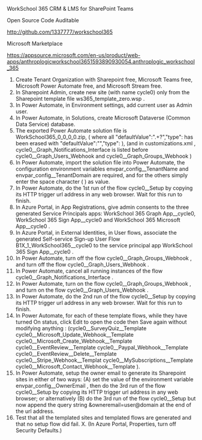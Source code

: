 WorkSchool 365 CRM & LMS for SharePoint Teams

Open Source Code Auditable

http://github.com/1337777/workschool365

Microsoft Marketplace

https://appsource.microsoft.com/en-us/product/web-apps/anthroplogicworkschool3651593890930054.anthroplogic_workschool_365


1. Create Tenant Organization with Sharepoint free, Microsoft Teams free, Microsoft Power Automate free, and Microsoft Stream free.
2. In Sharepoint Admin, create new site (with name cycle0) only from the Sharepoint template file ws365_template_zero.wsp . 
3. In Power Automate, in Environment settings, add current user as Admin user.
4. In Power Automate, in Solutions, create Microsoft Dataverse (Common Data Service) database.
5. The exported Power Automate solution file is WorkSchool365_0_0_0_0.zip, ( where all "defaultValue":".+?","type": has been erased with "defaultValue":"","type": ), (and in customizations.xml , cycle0__Graph_Notifications_Interface is listed before cycle0__Graph_Users_Webhook and cycle0__Graph_Groups_Webhook )
6. In Power Automate, import the solution file into Power Automate, the configuration environment variables envpar_config__TenantName and envpar_config__TenantDomain are required, and for the others simply enter the space character ( ) as value.
7. In Power Automate, do the 1st run of the flow cycle0__Setup by copying its HTTP trigger url address in any web browser. Wait for this run to finish.
8. In Azure Portal, in App Registrations, give admin consents to the three generated Service Principals apps: WorkSchool 365 Graph App__cycle0, WorkSchool 365 Sign App__cycle0 and WorkSchool 365 Microsoft App__cycle0 .
9. In Azure Portal, in External Identities, in User flows, associate the generated Self-service Sign-up User Flow B1X_1_WorkSchool365__cycle0 to the service principal app WorkSchool 365 Sign App__cycle0 .
10. In Power Automate, turn off the flow cycle0__Graph_Groups_Webhook , and turn off the flow cycle0__Graph_Users_Webhook .
11. In Power Automate, cancel all running instances of the flow cycle0__Graph_Notifications_Interface .
12. In Power Automate, turn on the flow cycle0__Graph_Groups_Webhook , and turn on the flow cycle0__Graph_Users_Webhook .
13. In Power Automate,  do the 2nd run of the flow cycle0__Setup by copying its HTTP trigger url address in any web browser. Wait for this run to finish.
14. In Power Automate, for each of these template flows, while they have turned On status, click Edit to open the code then Save again without modifying anything : (cycle0__SurveyQuiz__Template cycle0__Microsoft_Update_Webhook__Template cycle0__Microsoft_Create_Webhook__Template cycle0__EventReview__Template cycle0__Paypal_Webhook__Template cycle0__EventReview__Delete__Template cycle0__Stripe_Webhook__Templat cycle0__MySubscriptions__Template cycle0__Microsoft_Contact_Webhook__Template ).
15. In Power Automate, setup the owner email to generate its Sharepoint sites in either of two ways: (A) set the value of the environment variable envpar_config__OwnerEmail , then do the 3rd run of the flow cycle0__Setup by copying its HTTP trigger url address in any web browser; or alternatively (B) do the 3rd run of the flow cycle0__Setup but now append the query string  &owneremail=user@domain  at the end of the url address.
16. Test that all the templated sites and templated flows are generated and that no setup flow did fail. X. (In Azure Portal, Properties, turn off Security Defaults.)
